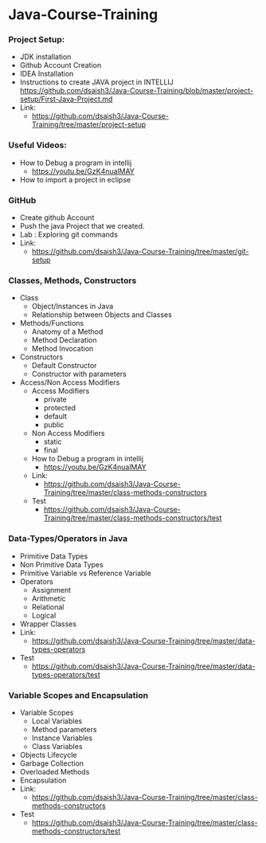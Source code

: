 # Java-Course-Training

### Project Setup:
  - JDK installation
  - Github Account Creation
  - IDEA Installation
  - Instructions to create JAVA project in INTELLIJ
      https://github.com/dsaish3/Java-Course-Training/blob/master/project-setup/First-Java-Project.md
  -   Link:
      - https://github.com/dsaish3/Java-Course-Training/tree/master/project-setup
### Useful Videos:
  - How to Debug a program in intellij
    - https://youtu.be/GzK4nualMAY
  - How to import a project in eclipse


### GitHub
  - Create github Account
  - Push the java Project that we created.
  - Lab : Exploring git commands
  -   Link:
      - https://github.com/dsaish3/Java-Course-Training/tree/master/git-setup

### Classes, Methods, Constructors
  - Class
    - Object/Instances in Java
    - Relationship between Objects and Classes
  - Methods/Functions
    - Anatomy of a Method
    - Method Declaration
    - Method Invocation
  - Constructors
    - Default Constructor
    - Constructor with parameters
  - Access/Non Access Modifiers
    - Access Modifiers
      - private
      - protected
      - default
      - public
    - Non Access Modifiers
      - static
      - final
    - How to Debug a program in intellij
      - https://youtu.be/GzK4nualMAY
    - Link:
      - https://github.com/dsaish3/Java-Course-Training/tree/master/class-methods-constructors
    - Test
      - https://github.com/dsaish3/Java-Course-Training/tree/master/class-methods-constructors/test

### Data-Types/Operators in Java
  - Primitive Data Types
  - Non Primitive Data Types
  - Primitive Variable vs Reference Variable
  - Operators
    - Assignment
    - Arithmetic
    - Relational
    - Logical
  - Wrapper Classes
  - Link:
    - https://github.com/dsaish3/Java-Course-Training/tree/master/data-types-operators
  - Test
    - https://github.com/dsaish3/Java-Course-Training/tree/master/data-types-operators/test

### Variable Scopes and Encapsulation
  - Variable Scopes
    - Local Variables
    - Method parameters
    - Instance Variables
    - Class Variables
  - Objects Lifecycle
  - Garbage Collection
  - Overloaded Methods
  - Encapsulation
  - Link:
    - https://github.com/dsaish3/Java-Course-Training/tree/master/class-methods-constructors
  - Test
    - https://github.com/dsaish3/Java-Course-Training/tree/master/class-methods-constructors/test

